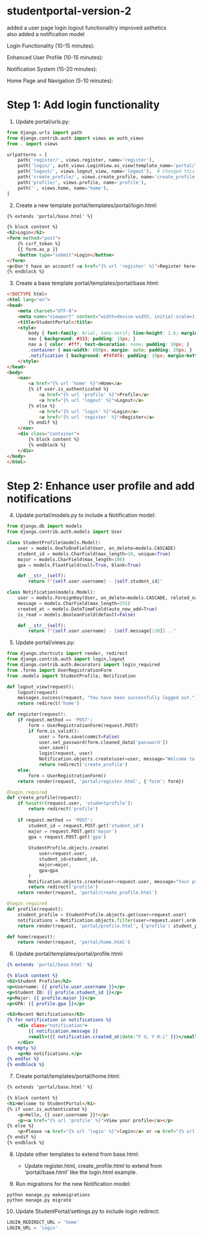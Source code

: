 # studentportal-version-2

added a user page  login logout functionalitry   improved asthetics    
also added a notification model 

Login Functionality (10-15 minutes):

Enhanced User Profile (10-15 minutes):

Notification System (15-20 minutes):

Home Page and Navigation (5-10 minutes):

# Step 1: Add login functionality

1. Update portal/urls.py:
```python
from django.urls import path
from django.contrib.auth import views as auth_views
from . import views

urlpatterns = [
    path('register/', views.register, name='register'),
    path('login/', auth_views.LoginView.as_view(template_name='portal/login.html'), name='login'),
    path('logout/', views.logout_view, name='logout'),  # Changed this line
    path('create_profile/', views.create_profile, name='create_profile'),
    path('profile/', views.profile, name='profile'),
    path('', views.home, name='home'),
]
```

2. Create a new template portal/templates/portal/login.html:
```html
{% extends 'portal/base.html' %}

{% block content %}
<h2>Login</h2>
<form method="post">
    {% csrf_token %}
    {{ form.as_p }}
    <button type="submit">Login</button>
</form>
<p>Don't have an account? <a href="{% url 'register' %}">Register here</a></p>
{% endblock %}
```

3. Create a base template portal/templates/portal/base.html:
```html
<!DOCTYPE html>
<html lang="en">
<head>
    <meta charset="UTF-8">
    <meta name="viewport" content="width=device-width, initial-scale=1.0">
    <title>StudentPortal</title>
    <style>
        body { font-family: Arial, sans-serif; line-height: 1.6; margin: 0; padding: 20px; }
        nav { background: #333; padding: 10px; }
        nav a { color: #fff; text-decoration: none; padding: 10px; }
        .container { max-width: 800px; margin: auto; padding: 20px; }
        .notification { background: #f4f4f4; padding: 10px; margin-bottom: 10px; border-left: 4px solid #333; }
    </style>
</head>
<body>
    <nav>
        <a href="{% url 'home' %}">Home</a>
        {% if user.is_authenticated %}
            <a href="{% url 'profile' %}">Profile</a>
            <a href="{% url 'logout' %}">Logout</a>
        {% else %}
            <a href="{% url 'login' %}">Login</a>
            <a href="{% url 'register' %}">Register</a>
        {% endif %}
    </nav>
    <div class="container">
        {% block content %}
        {% endblock %}
    </div>
</body>
</html>
```

# Step 2: Enhance user profile and add notifications

4. Update portal/models.py to include a Notification model:
```python
from django.db import models
from django.contrib.auth.models import User

class StudentProfile(models.Model):
    user = models.OneToOneField(User, on_delete=models.CASCADE)
    student_id = models.CharField(max_length=10, unique=True)
    major = models.CharField(max_length=100)
    gpa = models.FloatField(null=True, blank=True)

    def __str__(self):
        return f"{self.user.username} - {self.student_id}"

class Notification(models.Model):
    user = models.ForeignKey(User, on_delete=models.CASCADE, related_name='notifications')
    message = models.CharField(max_length=255)
    created_at = models.DateTimeField(auto_now_add=True)
    is_read = models.BooleanField(default=False)

    def __str__(self):
        return f"{self.user.username} - {self.message[:20]}..."
```

5. Update portal/views.py:
```python
from django.shortcuts import render, redirect
from django.contrib.auth import login,logout
from django.contrib.auth.decorators import login_required
from .forms import UserRegistrationForm
from .models import StudentProfile, Notification

def logout_view(request):
    logout(request)
    messages.success(request, "You have been successfully logged out.")
    return redirect('home')

def register(request):
    if request.method == 'POST':
        form = UserRegistrationForm(request.POST)
        if form.is_valid():
            user = form.save(commit=False)
            user.set_password(form.cleaned_data['password'])
            user.save()
            login(request, user)
            Notification.objects.create(user=user, message="Welcome to StudentPortal! Please complete your profile.")
            return redirect('create_profile')
    else:
        form = UserRegistrationForm()
    return render(request, 'portal/register.html', {'form': form})

@login_required
def create_profile(request):
    if hasattr(request.user, 'studentprofile'):
        return redirect('profile')
    
    if request.method == 'POST':
        student_id = request.POST.get('student_id')
        major = request.POST.get('major')
        gpa = request.POST.get('gpa')
        
        StudentProfile.objects.create(
            user=request.user,
            student_id=student_id,
            major=major,
            gpa=gpa
        )
        Notification.objects.create(user=request.user, message="Your profile has been created successfully!")
        return redirect('profile')
    return render(request, 'portal/create_profile.html')

@login_required
def profile(request):
    student_profile = StudentProfile.objects.get(user=request.user)
    notifications = Notification.objects.filter(user=request.user).order_by('-created_at')[:5]
    return render(request, 'portal/profile.html', {'profile': student_profile, 'notifications': notifications})

def home(request):
    return render(request, 'portal/home.html')
```

6. Update portal/templates/portal/profile.html:
```htm
{% extends 'portal/base.html' %}

{% block content %}
<h2>Student Profile</h2>
<p>Username: {{ profile.user.username }}</p>
<p>Student ID: {{ profile.student_id }}</p>
<p>Major: {{ profile.major }}</p>
<p>GPA: {{ profile.gpa }}</p>

<h3>Recent Notifications</h3>
{% for notification in notifications %}
    <div class="notification">
        {{ notification.message }}
        <small>({{ notification.created_at|date:"F d, Y H:i" }})</small>
    </div>
{% empty %}
    <p>No notifications.</p>
{% endfor %}
{% endblock %}
```

7. Create portal/templates/portal/home.html:
```html
{% extends 'portal/base.html' %}

{% block content %}
<h1>Welcome to StudentPortal</h1>
{% if user.is_authenticated %}
    <p>Hello, {{ user.username }}!</p>
    <p><a href="{% url 'profile' %}">View your profile</a></p>
{% else %}
    <p>Please <a href="{% url 'login' %}">login</a> or <a href="{% url 'register' %}">register</a> to access your profile.</p>
{% endif %}
{% endblock %}
```

8. Update other templates to extend from base.html:
   - Update register.html, create_profile.html to extend from 'portal/base.html' like the login.html example.

9. Run migrations for the new Notification model:
```
python manage.py makemigrations
python manage.py migrate
```

10. Update StudentPortal/settings.py to include login redirect:
```python
LOGIN_REDIRECT_URL = 'home'
LOGIN_URL = 'login'
